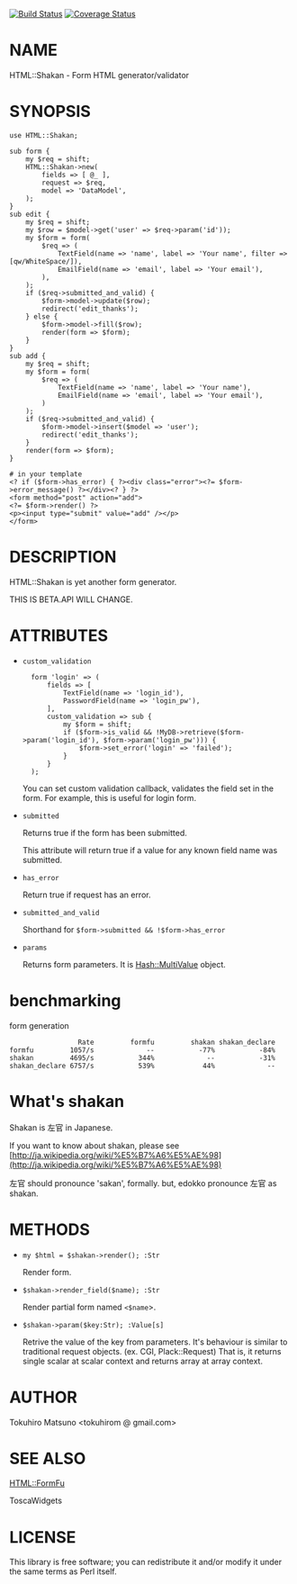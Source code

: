 [![Build Status](https://travis-ci.org/Songmu/html-shakan.svg?branch=master)](https://travis-ci.org/Songmu/html-shakan) [![Coverage Status](https://img.shields.io/coveralls/Songmu/html-shakan/master.svg)](https://coveralls.io/r/Songmu/html-shakan?branch=master)
# NAME

HTML::Shakan - Form HTML generator/validator

# SYNOPSIS

    use HTML::Shakan;

    sub form {
        my $req = shift;
        HTML::Shakan->new(
            fields => [ @_ ],
            request => $req,
            model => 'DataModel',
        );
    }
    sub edit {
        my $req = shift;
        my $row = $model->get('user' => $req->param('id'));
        my $form = form(
            $req => (
                TextField(name => 'name', label => 'Your name', filter => [qw/WhiteSpace/]),
                EmailField(name => 'email', label => 'Your email'),
            ),
        );
        if ($req->submitted_and_valid) {
            $form->model->update($row);
            redirect('edit_thanks');
        } else {
            $form->model->fill($row);
            render(form => $form);
        }
    }
    sub add {
        my $req = shift;
        my $form = form(
            $req => (
                TextField(name => 'name', label => 'Your name'),
                EmailField(name => 'email', label => 'Your email'),
            )
        );
        if ($req->submitted_and_valid) {
            $form->model->insert($model => 'user');
            redirect('edit_thanks');
        }
        render(form => $form);
    }

    # in your template
    <? if ($form->has_error) { ?><div class="error"><?= $form->error_message() ?></div><? } ?>
    <form method="post" action="add">
    <?= $form->render() ?>
    <p><input type="submit" value="add" /></p>
    </form>

# DESCRIPTION

HTML::Shakan is yet another form generator.

THIS IS BETA.API WILL CHANGE.

# ATTRIBUTES

- `custom_validation`

        form 'login' => (
            fields => [
                TextField(name => 'login_id'),
                PasswordField(name => 'login_pw'),
            ],
            custom_validation => sub {
                my $form = shift;
                if ($form->is_valid && !MyDB->retrieve($form->param('login_id'), $form->param('login_pw'))) {
                    $form->set_error('login' => 'failed');
                }
            }
        );

    You can set custom validation callback, validates the field set in the form. For example, this is useful for login form.

- `submitted`

    Returns true if the form has been submitted.

    This attribute will return true if a value for any known field name was submitted.

- `has_error`

    Return true if request has an error.

- `submitted_and_valid`

    Shorthand for `$form->submitted && !$form->has_error`

- `params`

    Returns form parameters. It is [Hash::MultiValue](https://metacpan.org/pod/Hash::MultiValue) object.

# benchmarking

form generation

                     Rate         formfu         shakan shakan_declare
    formfu         1057/s             --           -77%           -84%
    shakan         4695/s           344%             --           -31%
    shakan_declare 6757/s           539%            44%             --

# What's shakan

Shakan is 左官 in Japanese.

If you want to know about shakan, please see [http://ja.wikipedia.org/wiki/%E5%B7%A6%E5%AE%98](http://ja.wikipedia.org/wiki/%E5%B7%A6%E5%AE%98)

左官 should pronounce 'sakan', formally. but, edokko pronounce 左官 as shakan.

# METHODS

- `my $html = $shakan->render(); :Str`

    Render form.

- `$shakan->render_field($name); :Str`

    Render partial form named `<$name`>.

- `$shakan->param($key:Str); :Value[s]`

    Retrive the value of the key from parameters. It's behaviour is similar to traditional request objects. (ex. CGI, Plack::Request)
    That is, it returns single scalar at scalar context and returns array at array context.

# AUTHOR

Tokuhiro Matsuno <tokuhirom  @ gmail.com>

# SEE ALSO

[HTML::FormFu](https://metacpan.org/pod/HTML::FormFu)

ToscaWidgets

# LICENSE

This library is free software; you can redistribute it and/or modify
it under the same terms as Perl itself.

